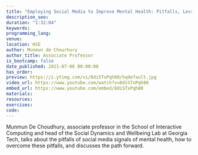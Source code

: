 ```yaml
---
title: "Employing Social Media to Improve Mental Health: Pitfalls, Lessons Learned, and the Next Frontier"
description_seo:
duration: "1:32:04"
keywords:
programming_lang:
venue:
location: HSE
author: Munmun de Chourhury
author_title: Associate Professor
is_bootcamp: false
date_published: 2021-07-06 00:00:00
has_order:
preview: https://i.ytimg.com/vi/8diSTxPqh80/hqdefault.jpg
video_url: https://www.youtube.com/watch?v=8diSTxPqh80
embed_url: https://www.youtube.com/embed/8diSTxPqh80
materials:
resources:
exercises:
code:
---
```


Munmun De Choudhury, associate professor in the School of Interactive Computing and head of the Social Dynamics and Wellbeing Lab at Georgia Tech, talks about the pitfalls of social media signals of mental health, how to overcome these pitfalls, and discusses the path forward.